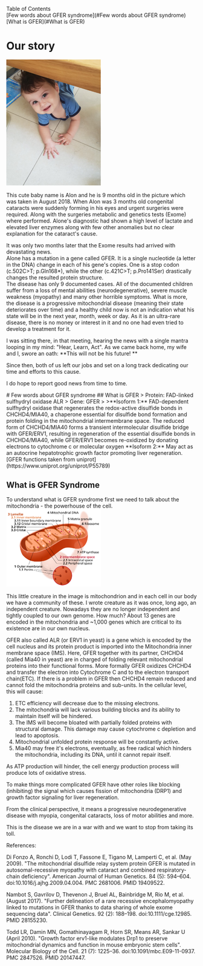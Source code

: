Table of Contents    
[Few words about GFER syndrome](#Few words about GFER syndrome)  
[What is GFER](#What is GFER) 

# Our story 
<img src="./Images/IMG-20180821.jpg" width="250">

This cute baby name is Alon and he is 9 months old in the picture which was taken in August 2018. When Alon was 3 months old congenital cataracts were suddenly forming in his eyes and urgent surgeries were required. Along with the surgeries metabolic and genetics tests (Exome) where performed. Alone's diagnostic had shown a high level of lactate and elevated liver enzymes along with few other anomalies but no clear explanation for the cataract's cause. 
  
It was only two months later that the Exome results had arrived with devastating news.  
Alone has a mutation in a gene called GFER. It is a single nucleotide (a letter in the DNA) change in each of his gene's copies. One is a stop codon (c.502C>T; p.Gln168*), while the other (c.421C>T; p.Pro141Ser) drastically changes the resulted protein structure.  
The disease has only 9 documented cases. All of the documented children suffer from a loss of mental abilities (neurodegenerative), severe muscle weakness (myopathy) and many other horrible symptoms. What is more, the disease is a progressive mitochondrial disease (meaning their state deteriorates over time) and a healthy child now is not an indication what his state will be in the next year, month, week or day. As it is an ultra-rare disease, there is no money or interest in it and no one had even tried to develop a treatment for it.

I was sitting there, in that meeting, hearing the news with a single mantra looping in my mind: "Hear, Learn, Act". As we came back home, my wife and I, swore an oath:
**This will not be his future! **

Since then, both of us left our jobs and set on a long track dedicating our time and efforts to this cause.
 
I do hope to report good news from time to time.

<a name="Few words about GFER syndrome"/>  
# Few words about GFER syndrome
<a name="What is GFER"/>  
## What is GFER 
> Protein: FAD-linked sulfhydryl oxidase ALR  
> Gene: GFER
>  
>**Isoform 1:**
 FAD-dependent sulfhydryl oxidase that regenerates the redox-active disulfide bonds in CHCHD4/MIA40, a chaperone 
essential for disulfide bond formation and protein folding in the mitochondrial intermembrane space. The reduced form 
of CHCHD4/MIA40 forms a transient intermolecular disulfide bridge with GFER/ERV1, resulting in regeneration of the 
essential disulfide bonds in CHCHD4/MIA40, while GFER/ERV1 becomes re-oxidized by donating electrons to cytochrome c or 
molecular oxygen   
**Isoform 2:**  
May act as an autocrine hepatotrophic growth factor promoting liver regeneration.  
[GFER functions taken from uniprot](https://www.uniprot.org/uniprot/P55789)

## What is GFER Syndrome
To understand what is GFER syndrome first we need to talk about the mitochondria - the powerhouse of the cell.
<img src="./Images/Mitochondrion_mini.png" width="250">

This little creature in the image is mitochondrion and in each cell in our body we have a community of these. 
I wrote creature as it was once, long ago, an independent creature. 
Nowadays they are no longer independent and tightly coupled to our own genome. 
How much? About 13 genes are encoded in the mitochondria and ~1,000 genes which are critical to its 
existence are in our own nucleus. 
  
GFER also called ALR (or ERV1 in yeast) is a gene which is encoded by the cell nucleus and its protein product 
is imported into the Mitochondria inner membrane space (IMS). Here, GFER together with its partner, CHCHD4 
(called Mia40 in yeast) are in charged of folding relevant mitochondrial proteins into their functional forms. 
More formally GFER oxidizes CHCHD4 and transfer the electron into Cytochrome C and to the electron transport chain(ETC).
If there is a problem in GFER then CHCHD4 remain reduced and cannot fold the mitochondria proteins and sub-units. 
In the cellular level, this will cause:

1. ETC efficiency will decrease due to the missing electrons.
1. The mitochondria will lack various building blocks and its ability to maintain itself will be hindered.
1. The IMS will become bloated with partially folded proteins with structural damage. This damage may cause 
cytochrome c depletion and lead to apoptosis.
1. Mitochondrial unfolded protein response will be constantly active.
1. Mia40 may free it's electrons, eventually, as free radical which hinders the mitochondria, 
including its DNA, until it cannot repair itself.

As ATP production will hinder, the cell energy production process will produce lots of oxidative stress.
  
To make things more complicated GFER have other roles like blocking (inhibiting) the signal which causes fission 
of mitochondria (DRP1) and growth factor signaling for liver regeneration.
  
From the clinical perspective, it means a progressive neurodegenerative disease with myopia, congenital cataracts, loss of motor abilities and more.
  
This is the disease we are in a war with and we want to stop from taking its toll.
 
 References:
 
 Di Fonzo A, Ronchi D, Lodi T, Fassone E, Tigano M, Lamperti C, et al. (May 2009). "The mitochondrial disulfide relay system protein GFER is mutated in autosomal-recessive myopathy with cataract and combined respiratory-chain deficiency". American Journal of Human Genetics. 84 (5): 594–604. doi:10.1016/j.ajhg.2009.04.004. PMC 2681006. PMID 19409522.
 
 Nambot S, Gavrilov D, Thevenon J, Bruel AL, Bainbridge M, Rio M, et al. (August 2017). "Further delineation of a rare recessive encephalomyopathy linked to mutations in GFER thanks to data sharing of whole exome sequencing data". Clinical Genetics. 92 (2): 188–198. doi:10.1111/cge.12985. PMID 28155230.
 
 Todd LR, Damin MN, Gomathinayagam R, Horn SR, Means AR, Sankar U (April 2010). "Growth factor erv1-like modulates Drp1 to preserve mitochondrial dynamics and function in mouse embryonic stem cells". Molecular Biology of the Cell. 21 (7): 1225–36. doi:10.1091/mbc.E09-11-0937. PMC 2847526. PMID 20147447.
 